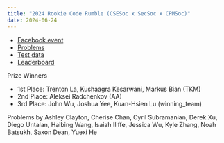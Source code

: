 ```yaml
---
title: "2024 Rookie Code Rumble (CSESoc x SecSoc x CPMSoc)"
date: 2024-06-24
---
```


- [Facebook event](https://www.facebook.com/events/1181446792862954)
- [Problems](problems.pdf)
- [Test data](test_data.zip)
- [Leaderboard](leaderboard)

Prize Winners

- 1st Place: Trenton La, Kushaagra Kesarwani, Markus Bian (TKM)
- 2nd Place: Aleksei Radchenkov (AA)
- 3rd Place: John Wu, Joshua Yee, Kuan-Hsien Lu (winning_team)

Problems by Ashley Clayton, Cherise Chan, Cyril Subramanian, Derek Xu, Diego Untalan, Haibing Wang, Isaiah Iliffe, Jessica Wu, Kyle Zhang, Noah Batsukh, Saxon Dean, Yuexi He